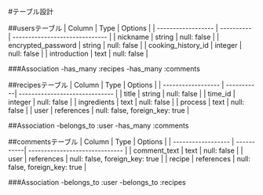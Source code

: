 #テーブル設計

##usersテーブル
| Column             | Type       | Options                        |
| ------------------ | ---------- | ------------------------------ |
| nickname           | string     | null: false                    |
| encrypted_password | string     | null: false                    |
| cooking_history_id | integer    | null: false                    |
| introduction       | text     | null: false                    |

###Association
-has_many :recipes
-has_many :comments

##recipesテーブル
| Column             | Type       | Options                        |
| ------------------ | -----------| ------------------------------ |
| title              | string     | null: false                    |
| time_id            | integer    | null: false                    |
| ingredients        | text       | null: false                    |
| process            | text       | null: false                    |
| user               | references | null: false, foreign_key: true |

##Association
-belongs_to :user
-has_many :comments

##commentsテーブル
| Column             | Type       | Options                        |
| ------------------ | -----------| ------------------------------ |
| comment_text       | text       | null: false                    |
| user               | references | null: false, foreign_key: true |
| recipe             | references | null: false, foreign_key: true |

###Association
-belongs_to :user
-belongs_to :recipes



